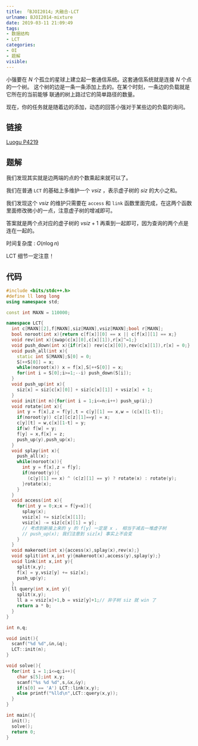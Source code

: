 ```yaml
---
title: 「BJOI2014」大融合-LCT
urlname: BJOI2014-mixture
date: 2019-03-11 21:09:49
tags:
- 数据结构
- LCT
categories:
- OI
- 题解
visible:
---
```


小强要在 $N$ 个孤立的星球上建立起一套通信系统。这套通信系统就是连接 $N$ 个点的一个树。 这个树的边是一条一条添加上去的。在某个时刻，一条边的负载就是它所在的当前能够 联通的树上路过它的简单路径的数量。

现在，你的任务就是随着边的添加，动态的回答小强对于某些边的负载的询问。

<!-- more -->

## 链接

[Luogu P4219](https://www.luogu.org/problemnew/show/P4219)

## 题解

我们发现其实就是边两端的点的个数乘起来就可以了。

我们在普通 `LCT` 的基础上多维护一个 $vsiz$ ，表示虚子树的 $siz$ 的大小之和。

我们发现这个 $vsiz$ 的维护只需要在 `access` 和 `link` 函数里面完成，在这两个函数里面修改微小的一点，注意虚子树的增减即可。

答案就是两个点对应的虚子树的 $vsiz + 1$ 再乘到一起即可，因为查询的两个点是连在一起的。

时间复杂度 : $O(n \log n)$

LCT 细节一定注意！

## 代码

```cpp
#include <bits/stdc++.h>
#define ll long long
using namespace std;

const int MAXN = 110000;

namespace LCT{
  int c[MAXN][2],f[MAXN],siz[MAXN],vsiz[MAXN];bool r[MAXN];
  bool noroot(int x){return c[f[x]][0] == x || c[f[x]][1] == x;}
  void rev(int x){swap(c[x][0],c[x][1]),r[x]^=1;}
  void push_down(int x){if(r[x]) rev(c[x][0]),rev(c[x][1]),r[x] = 0;}
  void push_all(int x){
    static int S[MAXN];S[0] = 0;
    S[++S[0]] = x;
    while(noroot(x)) x = f[x],S[++S[0]] = x;
    for(int i = S[0];i>=1;--i) push_down(S[i]);
  }
  void push_up(int x){
    siz[x] = siz[c[x][0]] + siz[c[x][1]] + vsiz[x] + 1;
  }
  void init(int n){for(int i = 1;i<=n;i++) push_up(i);}
  void rotate(int x){
    int y = f[x],z = f[y],t = c[y][1] == x,w = (c[x][1-t]);
    if(noroot(y)) c[z][c[z][1]==y] = x;
    c[y][t] = w,c[x][1-t] = y;
    if(w) f[w] = y;
    f[y] = x,f[x] = z;
    push_up(y),push_up(x);
  }
  void splay(int x){
    push_all(x);
    while(noroot(x)){
      int y = f[x],z = f[y];
      if(noroot(y)){
        (c[y][1] == x) ^ (c[z][1] == y) ? rotate(x) : rotate(y);
      }rotate(x);
    }
  }
  void access(int x){
    for(int y = 0;x;x = f[y=x]){
      splay(x);
      vsiz[x] += siz[c[x][1]];
      vsiz[x] -= siz[c[x][1] = y];
      // 考虑到新接上来的 y 的 f[y] 一定是 x ， 相当于减去一堆虚子树
      // push_up(x); 我们注意到 siz[x] 事实上不会变
    }
  }
  void makeroot(int x){access(x),splay(x),rev(x);}
  void split(int x,int y){makeroot(x),access(y),splay(y);}
  void link(int x,int y){
    split(x,y);
    f[x] = y,vsiz[y] += siz[x];
    push_up(y);
  }
  ll query(int x,int y){
    split(x,y);
    ll a = vsiz[x]+1,b = vsiz[y]+1;// 非子树 siz 就 win 了
    return a * b;
  }
}

int n,q;

void init(){
  scanf("%d %d",&n,&q);
  LCT::init(n);
}

void solve(){
  for(int i = 1;i<=q;i++){
    char s[5];int x,y;
    scanf("%s %d %d",s,&x,&y);
    if(s[0] == 'A') LCT::link(x,y);
    else printf("%lld\n",LCT::query(x,y));
  }
}

int main(){
  init();
  solve();
  return 0;
}
```